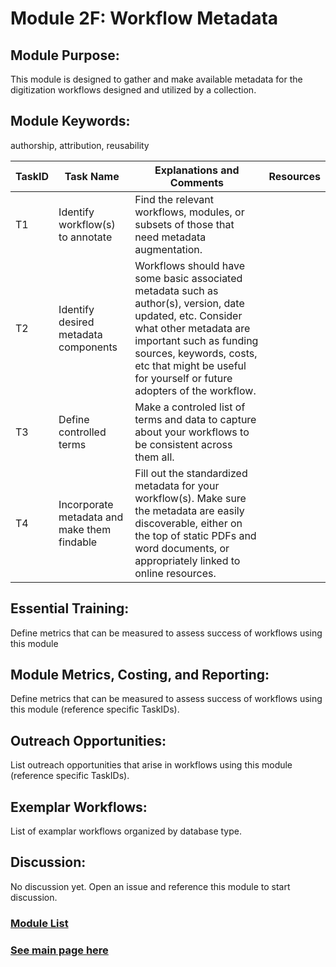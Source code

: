 # Module 2F: Workflow Metadata

## Module Purpose: 
This module is designed to gather and make available metadata for the digitization workflows designed and utilized by a collection.

## Module Keywords: 
authorship, attribution, reusability


| TaskID | Task Name | Explanations and Comments | Resources |
|--------|-----------|---------------------------|-----------|
|T1| Identify workflow(s) to annotate|Find the relevant workflows, modules, or subsets of those that need metadata augmentation.| |
|T2|Identify desired metadata components|Workflows should have some basic associated metadata such as author(s), version, date updated, etc. Consider what other metadata are important such as funding sources, keywords, costs, etc that might be useful for yourself or future adopters of the workflow.||
|T3|Define controlled terms|Make a controled list of terms and data to capture about your workflows to be consistent across them all.||
|T4|Incorporate metadata and make them findable|Fill out the standardized metadata for your workflow(s). Make sure the metadata are easily discoverable, either on the top of static PDFs and word documents, or appropriately linked to online resources. ||




## Essential Training: 
Define metrics that can be measured to assess success of workflows using this module

## Module Metrics, Costing, and Reporting: 
Define metrics that can be measured to assess success of workflows using this module (reference specific TaskIDs).

## Outreach Opportunities: 
List outreach opportunities that arise in workflows using this module (reference specific TaskIDs).

## Exemplar Workflows: 
List of examplar workflows organized by database type.

## Discussion:
No discussion yet. Open an issue and reference this module to start discussion.

### [Module List](https://entcollnet.github.io/BugFlow/modules/)
### [See main page here](https://entcollnet.github.io/BugFlow/)
